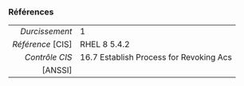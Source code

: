 ### Références

|                 |    |
|----------------:|:---|
|   *Durcissement*| 1 |
|*Référence* [CIS]| RHEL 8 5.4.2 |
|   *Contrôle CIS*| 16.7 Establish Process for Revoking Acs |
|          [ANSSI]|  |
